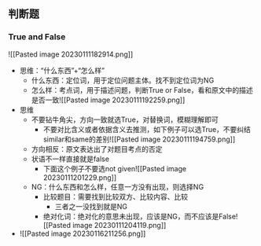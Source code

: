 ## 判断题
### True and False
![[Pasted image 20230111182914.png]]
- 思维：“什么东西”+“怎么样”
	- 什么东西：定位词，用于定位问题主体。找不到定位词为NG
	- 怎么样：考点词，用于描述问题，判断True or False，看和原文中的描述是否一致![[Pasted image 20230111192259.png]]
- 思维
	- 不要钻牛角尖，方向一致就选True，对替换词，模糊理解即可
		- 不要对比含义或者依据含义去推测，如下例子可以选True，不要纠结similar和same的差别![[Pasted image 20230111194759.png]]
	- 方向相反：原文表达出了对题目考点的否定
	- 状语不一样直接就是false
		- 下面这个例子不要选not given![[Pasted image 20230111201229.png]]
	- NG：什么东西和怎么样，任意一方没有出现，则选择NG
		- 比较题目：需要找到比较双方、比较内容、比较
			- 三者之一没找到就是NG
		- 绝对化词：绝对化的意思未出现，应该是NG，而不应该是False![[Pasted image 20230111204119.png]]
- ![[Pasted image 20230116211256.png]]